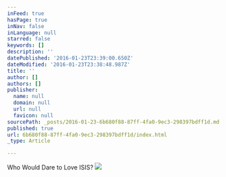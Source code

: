 ```yaml
---
inFeed: true
hasPage: true
inNav: false
inLanguage: null
starred: false
keywords: []
description: ''
datePublished: '2016-01-23T23:39:00.650Z'
dateModified: '2016-01-23T23:38:48.987Z'
title: ''
author: []
authors: []
publisher:
  name: null
  domain: null
  url: null
  favicon: null
sourcePath: _posts/2016-01-23-6b680f88-87ff-4fa0-9ec3-298397bdff1d.md
published: true
url: 6b680f88-87ff-4fa0-9ec3-298397bdff1d/index.html
_type: Article

---
```

Who Would Dare to Love ISIS?
![](https://the-grid-user-content.s3-us-west-2.amazonaws.com/69c5c639-534d-4b3f-ba1a-912f7c568da8.jpg)